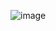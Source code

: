 ![image](https://github.com/kerosin122/Dissensions/assets/125603037/7117d26d-7506-4c87-b92b-724f0469e6c4)
